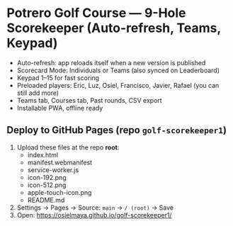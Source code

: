 # Potrero Golf Course — 9-Hole Scorekeeper (Auto-refresh, Teams, Keypad)
- Auto-refresh: app reloads itself when a new version is published
- Scorecard Mode: Individuals or Teams (also synced on Leaderboard)
- Keypad 1–15 for fast scoring
- Preloaded players: Eric, Luz, Osiel, Francisco, Javier, Rafael (you can still add more)
- Teams tab, Courses tab, Past rounds, CSV export
- Installable PWA, offline ready

## Deploy to GitHub Pages (repo `golf-scorekeeper1`)
1. Upload these files at the repo **root**:
   - index.html
   - manifest.webmanifest
   - service-worker.js
   - icon-192.png
   - icon-512.png
   - apple-touch-icon.png
   - README.md
2. Settings → Pages → Source: `main` → `/ (root)` → Save
3. Open: https://osielmaya.github.io/golf-scorekeeper1/
